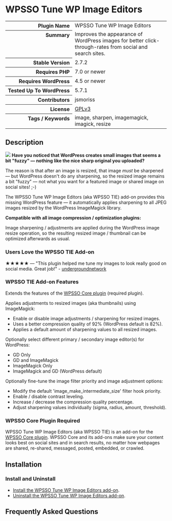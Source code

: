 <h1>WPSSO Tune WP Image Editors</h1>

<table>
<tr><th align="right" valign="top" nowrap>Plugin Name</th><td>WPSSO Tune WP Image Editors</td></tr>
<tr><th align="right" valign="top" nowrap>Summary</th><td>Improves the appearance of WordPress images for better click-through-rates from social and search sites.</td></tr>
<tr><th align="right" valign="top" nowrap>Stable Version</th><td>2.7.2</td></tr>
<tr><th align="right" valign="top" nowrap>Requires PHP</th><td>7.0 or newer</td></tr>
<tr><th align="right" valign="top" nowrap>Requires WordPress</th><td>4.5 or newer</td></tr>
<tr><th align="right" valign="top" nowrap>Tested Up To WordPress</th><td>5.7.1</td></tr>
<tr><th align="right" valign="top" nowrap>Contributors</th><td>jsmoriss</td></tr>
<tr><th align="right" valign="top" nowrap>License</th><td><a href="https://www.gnu.org/licenses/gpl.txt">GPLv3</a></td></tr>
<tr><th align="right" valign="top" nowrap>Tags / Keywords</th><td>image, sharpen, imagemagick, imagick, resize</td></tr>
</table>

<h2>Description</h2>

<p><img class="readme-icon" src="https://surniaulula.github.io/wpsso-tune-image-editors/assets/icon-256x256.png"> <strong>Have you noticed that WordPress creates small images that seems a bit "fuzzy" &mdash; nothing like the nice sharp original you uploaded?</strong></p>

<p>The reason is that after an image is resized, that image <em>must</em> be sharpened &mdash; but WordPress doesn't do any sharpening, so the resized image remains a bit "fuzzy" &mdash; not what you want for a featured image or shared image on social sites! ;-)</p>

<p>The WPSSO Tune WP Image Editors (aka WPSSO TIE) add-on provides this missing WordPress feature &mdash; it automatically applies sharpening to all JPEG images resized by the WordPress ImageMagick library.</p>

<p><strong>Compatible with all image compression / optimization plugins:</strong></p>

<p>Image sharpening / adjustments are applied during the WordPress image resize operation, so the resulting resized image / thumbnail can be optimized afterwards as usual.</p>

<h3>Users Love the WPSSO TIE Add-on</h3>

<p>&#x2605;&#x2605;&#x2605;&#x2605;&#x2605; &mdash; "This plugin helped me tune my images to look really good on social media. Great job!" - <a href="https://wordpress.org/support/topic/really-useful-at-making-your-social-media-images-the-best/">undergroundnetwork</a></p>

<h3>WPSSO TIE Add-on Features</h3>

<p>Extends the features of the <a href="https://wordpress.org/plugins/wpsso/">WPSSO Core plugin</a> (required plugin).</p>

<p>Applies adjustments to resized images (aka thumbnails) using ImageMagick:</p>

<ul>
<li>Enable or disable image adjustments / sharpening for resized images.</li>
<li>Uses a better compression quality of 92% (WordPress default is 82%).</li>
<li>Applies a default amount of sharpening values to all resized images.</li>
</ul>

<p>Optionally select different primary / secondary image editor(s) for WordPress:</p>

<ul>
<li>GD Only</li>
<li>GD and ImageMagick</li>
<li>ImageMagick Only</li>
<li>ImageMagick and GD (WordPress default)</li>
</ul>

<p>Optionally fine-tune the image filter priority and image adjustment options:</p>

<ul>
<li>Modify the default 'image_make_intermediate_size' filter hook priority.</li>
<li>Enable / disable contrast leveling.</li>
<li>Increase / decrease the compression quality percentage.</li>
<li>Adjust sharpening values individually (sigma, radius, amount, threshold).</li>
</ul>

<h3>WPSSO Core Plugin Required</h3>

<p>WPSSO Tune WP Image Editors (aka WPSSO TIE) is an add-on for the <a href="https://wordpress.org/plugins/wpsso/">WPSSO Core plugin</a>. WPSSO Core and its add-ons make sure your content looks best on social sites and in search results, no matter how webpages are shared, re-shared, messaged, posted, embedded, or crawled.</p>


<h2>Installation</h2>

<h3 class="top">Install and Uninstall</h3>

<ul>
<li><a href="https://wpsso.com/docs/plugins/wpsso-tune-image-editors/installation/install-the-plugin/">Install the WPSSO Tune WP Image Editors add-on</a>.</li>
<li><a href="https://wpsso.com/docs/plugins/wpsso-tune-image-editors/installation/uninstall-the-plugin/">Uninstall the WPSSO Tune WP Image Editors add-on</a>.</li>
</ul>


<h2>Frequently Asked Questions</h2>




